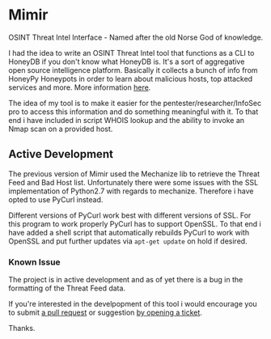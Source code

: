 # Mimir
OSINT Threat Intel Interface - Named after the old Norse God of knowledge.

I had the idea to write an OSINT Threat Intel tool that functions as a CLI to HoneyDB if you don't know what HoneyDB is. It's a sort of aggregative open source intelligence platform. Basically it collects a bunch of info from HoneyPy Honeypots in order to learn about malicious hosts, top attacked services and more. More information [here](https://riskdiscovery.com/honeydb/#about). 

The idea of my tool is to make it easier for the pentester/researcher/InfoSec pro to access this information and do something meaningful with it. To that end i have included in script WHOIS lookup and the ability to invoke an Nmap scan on a provided host.

## Active Development

The previous version of Mimir used the Mechanize lib to retrieve the Threat Feed and Bad Host list. Unfortunately there were some issues with the SSL implementation of Python2.7 with regards to mechanize. Therefore i have opted to use PyCurl instead.

Different versions of PyCurl work best with different versions of SSL. For this program to work properly PyCurl has to support OpenSSL. To that end i have added a shell script that automatically rebuilds PyCurl to work with OpenSSL and put further updates via `apt-get update` on hold if desired.

### Known Issue

The project is in active development and as of yet there is a bug in the formatting of the Threat Feed data.

If you're interested in the develpopment of this tool i would encourage you to submit [a pull request](https://github.com/NullArray/Mimir/pulls) or suggestion [by opening a ticket](https://github.com/NullArray/Mimir/issues).

Thanks.
